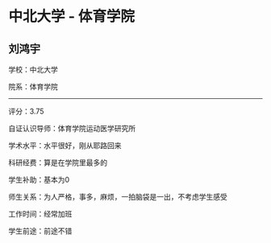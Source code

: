 # 中北大学 - 体育学院

## 刘鸿宇

学校：中北大学

院系：体育学院

* * *

评分：3.75

自证认识导师：体育学院运动医学研究所

学术水平：水平很好，刚从耶路回来

科研经费：算是在学院里最多的

学生补助：基本为0

师生关系：为人严格，事多，麻烦，一拍脑袋是一出，不考虑学生感受

工作时间：经常加班

学生前途：前途不错